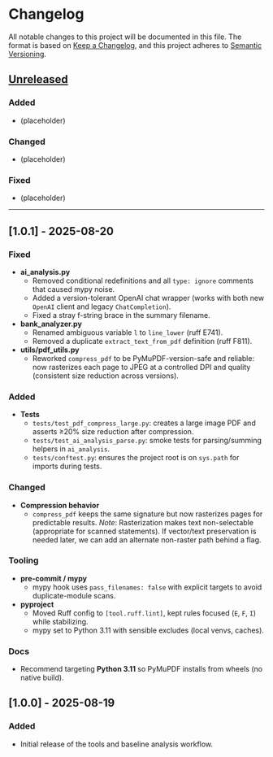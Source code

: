 # Changelog
All notable changes to this project will be documented in this file.
The format is based on [Keep a Changelog](https://keepachangelog.com/en/1.1.0/),
and this project adheres to [Semantic Versioning](https://semver.org/spec/v2.0.0.html).

## [Unreleased]
### Added
- (placeholder)

### Changed
- (placeholder)

### Fixed
- (placeholder)

---

## [1.0.1] - 2025-08-20
### Fixed
- **ai_analysis.py**
  - Removed conditional redefinitions and all `type: ignore` comments that caused mypy noise.
  - Added a version-tolerant OpenAI chat wrapper (works with both new `OpenAI` client and legacy `ChatCompletion`).
  - Fixed a stray f-string brace in the summary filename.
- **bank_analyzer.py**
  - Renamed ambiguous variable `l` to `line_lower` (ruff E741).
  - Removed a duplicate `extract_text_from_pdf` definition (ruff F811).
- **utils/pdf_utils.py**
  - Reworked `compress_pdf` to be PyMuPDF-version-safe and reliable: now rasterizes each page to JPEG at a controlled DPI and quality (consistent size reduction across versions).

### Added
- **Tests**
  - `tests/test_pdf_compress_large.py`: creates a large image PDF and asserts ≥20% size reduction after compression.
  - `tests/test_ai_analysis_parse.py`: smoke tests for parsing/summing helpers in `ai_analysis`.
  - `tests/conftest.py`: ensures the project root is on `sys.path` for imports during tests.

### Changed
- **Compression behavior**
  - `compress_pdf` keeps the same signature but now rasterizes pages for predictable results.
    _Note_: Rasterization makes text non-selectable (appropriate for scanned statements). If vector/text preservation is needed later, we can add an alternate non-raster path behind a flag.

### Tooling
- **pre-commit / mypy**
  - mypy hook uses `pass_filenames: false` with explicit targets to avoid duplicate-module scans.
- **pyproject**
  - Moved Ruff config to `[tool.ruff.lint]`, kept rules focused (`E`, `F`, `I`) while stabilizing.
  - mypy set to Python 3.11 with sensible excludes (local venvs, caches).

### Docs
- Recommend targeting **Python 3.11** so PyMuPDF installs from wheels (no native build).

## [1.0.0] - 2025-08-19
### Added
- Initial release of the tools and baseline analysis workflow.

[Unreleased]: https://github.com/aptech3/ap3te
